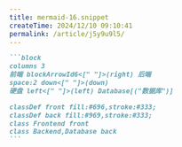 ```yaml
---
title: mermaid-16.snippet
createTime: 2024/12/10 09:10:41
permalink: /article/j5y9u9l5/
---
```

````md
```block
columns 3
前端 blockArrowId6<[" "]>(right) 后端
space:2 down<[" "]>(down)
硬盘 left<[" "]>(left) Database[("数据库")]

classDef front fill:#696,stroke:#333;
classDef back fill:#969,stroke:#333;
class Frontend front
class Backend,Database back
```
````
